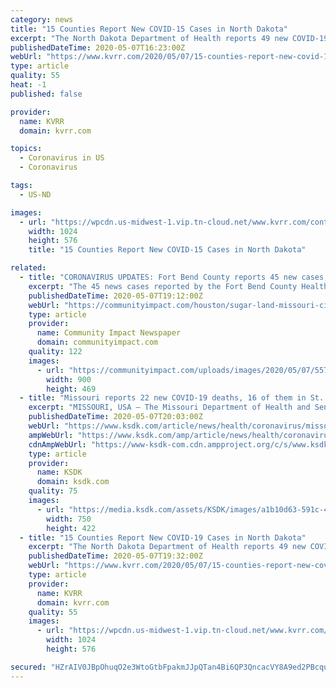 ```yaml
---
category: news
title: "15 Counties Report New COVID-15 Cases in North Dakota"
excerpt: "The North Dakota Department of Health reports 49 new COVID-19 cases from 15 different counties on Thursday. The counties reporting new cases include Benson, Cass, Grand Forks, McKenzie, Pembina, Pierce,"
publishedDateTime: 2020-05-07T16:23:00Z
webUrl: "https://www.kvrr.com/2020/05/07/15-counties-report-new-covid-15-cases-in-north-dakota/"
type: article
quality: 55
heat: -1
published: false

provider:
  name: KVRR
  domain: kvrr.com

topics:
  - Coronavirus in US
  - Coronavirus

tags:
  - US-ND

images:
  - url: "https://wpcdn.us-midwest-1.vip.tn-cloud.net/www.kvrr.com/content/uploads/2020/03/Coronavirus-Update-1024x576.jpg"
    width: 1024
    height: 576
    title: "15 Counties Report New COVID-15 Cases in North Dakota"

related:
  - title: "CORONAVIRUS UPDATES: Fort Bend County reports 45 new cases, 6 recoveries, 1 death May 7"
    excerpt: "The 45 news cases reported by the Fort Bend County Health and Human Services Department on May 7 bring the total case count for the county to 1,332."
    publishedDateTime: 2020-05-07T19:12:00Z
    webUrl: "https://communityimpact.com/houston/sugar-land-missouri-city/coronavirus/2020/05/07/coronavirus-updates-fort-bend-county-reports-45-new-cases-6-recoveries-1-death-may-7/"
    type: article
    provider:
      name: Community Impact Newspaper
      domain: communityimpact.com
    quality: 122
    images:
      - url: "https://communityimpact.com/uploads/images/2020/05/07/55732.jpg"
        width: 900
        height: 469
  - title: "Missouri reports 22 new COVID-19 deaths, 16 of them in St. Louis County"
    excerpt: "MISSOURI, USA — The Missouri Department of Health and Senior Services reported 22 new COVID-19 deaths across the state Thursday, 16 of which were in St. Louis County. The department reported 239 new cases and 22 new deaths Thursday, bringing the ..."
    publishedDateTime: 2020-05-07T20:03:00Z
    webUrl: "https://www.ksdk.com/article/news/health/coronavirus/missouri-coronavirus-deaths-cases-may-7/63-1f2ce4fe-357e-4889-92de-18fec0acaf95"
    ampWebUrl: "https://www.ksdk.com/amp/article/news/health/coronavirus/missouri-coronavirus-deaths-cases-may-7/63-1f2ce4fe-357e-4889-92de-18fec0acaf95"
    cdnAmpWebUrl: "https://www-ksdk-com.cdn.ampproject.org/c/s/www.ksdk.com/amp/article/news/health/coronavirus/missouri-coronavirus-deaths-cases-may-7/63-1f2ce4fe-357e-4889-92de-18fec0acaf95"
    type: article
    provider:
      name: KSDK
      domain: ksdk.com
    quality: 75
    images:
      - url: "https://media.ksdk.com/assets/KSDK/images/a1b10d63-591c-44e4-a62f-9337657cbef8/a1b10d63-591c-44e4-a62f-9337657cbef8_750x422.jpg"
        width: 750
        height: 422
  - title: "15 Counties Report New COVID-19 Cases in North Dakota"
    excerpt: "The North Dakota Department of Health reports 49 new COVID-19 cases from 15 different counties on Thursday. The counties reporting new cases include Benson, Cass, Grand Forks, McKenzie, Pembina, Pierce,"
    publishedDateTime: 2020-05-07T19:32:00Z
    webUrl: "https://www.kvrr.com/2020/05/07/15-counties-report-new-covid-19-cases-in-north-dakota/"
    type: article
    provider:
      name: KVRR
      domain: kvrr.com
    quality: 55
    images:
      - url: "https://wpcdn.us-midwest-1.vip.tn-cloud.net/www.kvrr.com/content/uploads/2020/03/Coronavirus-Update-1024x576.jpg"
        width: 1024
        height: 576

secured: "HZrAIV0JBpOhuqO2e3WtoGtbFpakmJJpQTan4Bi6QP3QncacVY8A9ed2PBcquIkxPJWUZHJuwL66MJ5bMm7CJb6Y77Y9PFxg2inxNMWAg0+RXRv92vOCd29xeuFX5tStuPed6LA7OwD10bBBToLjX5uqtSgiyZbG1T0cnzvbb6svJBLV6uDHUYeST/vV8QDc/JYsZiGlE5QU7gNhq/pTywy9dCS8QzRjyAGX852a9PpkvQPRSqcfyYneZmmg9DSa/UAGshajTjINgXfrfaF9Dou+4EKlWVACP+Q2VR0iccbqjaiwlv8/IbRJjpJSv8Y0;OwNkjQhcFOUbRfUfHVKkmA=="
---
```


